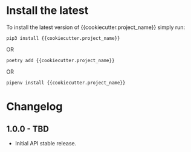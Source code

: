 Install the latest
===================

To install the latest version of {{cookiecutter.project_name}} simply run:

`pip3 install {{cookiecutter.project_name}}`

OR

`poetry add {{cookiecutter.project_name}}`

OR

`pipenv install {{cookiecutter.project_name}}`


Changelog
=========
## 1.0.0 - TBD
- Initial API stable release.
